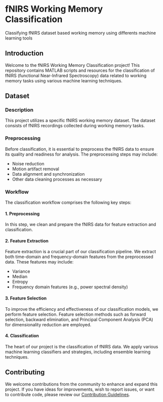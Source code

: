 # fNIRS Working Memory Classification
Classifying fNIRS dataset based working memory using differents machine learning tools
## Introduction

Welcome to the fNIRS Working Memory Classification project! This repository contains MATLAB scripts and resources for the classification of fNIRS (functional Near-Infrared Spectroscopy) data related to working memory tasks using various machine learning techniques.

## Dataset

### Description

This project utilizes a specific fNIRS working memory dataset. The dataset consists of fNIRS recordings collected during working memory tasks.
### Preprocessing

Before classification, it is essential to preprocess the fNIRS data to ensure its quality and readiness for analysis. The preprocessing steps may include:

- Noise reduction
- Motion artifact removal
- Data alignment and synchronization
- Other data cleaning processes as necessary

### Workflow

The classification workflow comprises the following key steps:

#### 1. Preprocessing

In this step, we clean and prepare the fNIRS data for feature extraction and classification.

#### 2. Feature Extraction

Feature extraction is a crucial part of our classification pipeline. We extract both time-domain and frequency-domain features from the preprocessed data. These features may include:

- Variance
- Median
- Entropy
- Frequency domain features (e.g., power spectral density)

#### 3. Feature Selection

To improve the efficiency and effectiveness of our classification models, we perform feature selection. Feature selection methods such as forward selection, backward elimination, and Principal Component Analysis (PCA) for dimensionality reduction are employed.

#### 4. Classification

The heart of our project is the classification of fNIRS data. We apply various machine learning classifiers and strategies, including ensemble learning techniques.


## Contributing

We welcome contributions from the community to enhance and expand this project. If you have ideas for improvements, wish to report issues, or want to contribute code, please review our [Contribution Guidelines](CONTRIBUTING.md).

